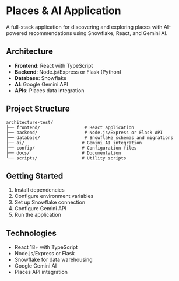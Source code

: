 # Places & AI Application

A full-stack application for discovering and exploring places with AI-powered recommendations using Snowflake, React, and Gemini AI.

## Architecture

- **Frontend**: React with TypeScript
- **Backend**: Node.js/Express or Flask (Python)
- **Database**: Snowflake
- **AI**: Google Gemini API
- **APIs**: Places data integration

## Project Structure

```
architecture-test/
├── frontend/                 # React application
├── backend/                  # Node.js/Express or Flask API
├── database/                 # Snowflake schemas and migrations
├── ai/                      # Gemini AI integration
├── config/                  # Configuration files
├── docs/                    # Documentation
└── scripts/                 # Utility scripts
```

## Getting Started

1. Install dependencies
2. Configure environment variables
3. Set up Snowflake connection
4. Configure Gemini API
5. Run the application

## Technologies

- React 18+ with TypeScript
- Node.js/Express or Flask
- Snowflake for data warehousing
- Google Gemini AI
- Places API integration





